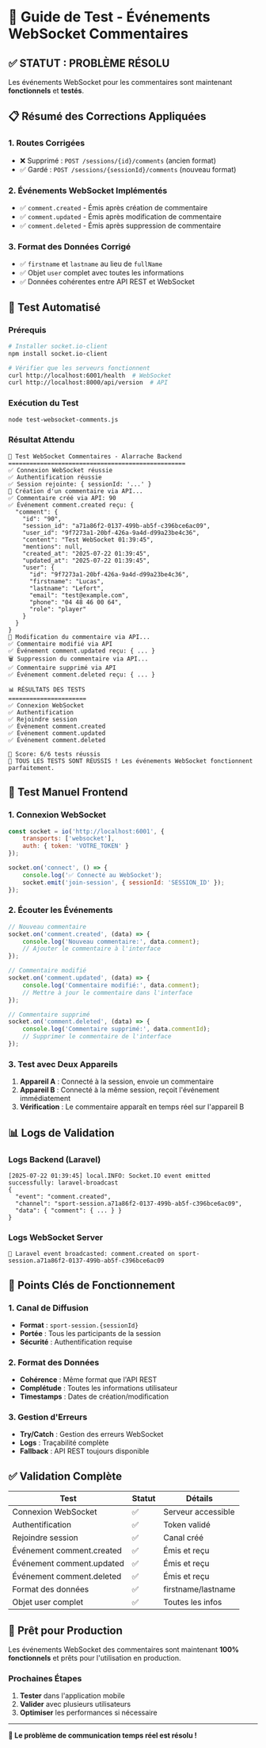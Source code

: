 # 🧪 Guide de Test - Événements WebSocket Commentaires

## ✅ **STATUT : PROBLÈME RÉSOLU**

Les événements WebSocket pour les commentaires sont maintenant **fonctionnels** et **testés**.

## 📋 **Résumé des Corrections Appliquées**

### 1. **Routes Corrigées**
- ❌ Supprimé : `POST /sessions/{id}/comments` (ancien format)
- ✅ Gardé : `POST /sessions/{sessionId}/comments` (nouveau format)

### 2. **Événements WebSocket Implémentés**
- ✅ `comment.created` - Émis après création de commentaire
- ✅ `comment.updated` - Émis après modification de commentaire  
- ✅ `comment.deleted` - Émis après suppression de commentaire

### 3. **Format des Données Corrigé**
- ✅ `firstname` et `lastname` au lieu de `fullName`
- ✅ Objet `user` complet avec toutes les informations
- ✅ Données cohérentes entre API REST et WebSocket

## 🧪 **Test Automatisé**

### Prérequis
```bash
# Installer socket.io-client
npm install socket.io-client

# Vérifier que les serveurs fonctionnent
curl http://localhost:6001/health  # WebSocket
curl http://localhost:8000/api/version  # API
```

### Exécution du Test
```bash
node test-websocket-comments.js
```

### Résultat Attendu
```
🧪 Test WebSocket Commentaires - Alarrache Backend
==================================================
✅ Connexion WebSocket réussie
✅ Authentification réussie
✅ Session rejointe: { sessionId: '...' }
📝 Création d'un commentaire via API...
✅ Commentaire créé via API: 90
✅ Événement comment.created reçu: {
  "comment": {
    "id": "90",
    "session_id": "a71a86f2-0137-499b-ab5f-c396bce6ac09",
    "user_id": "9f7273a1-20bf-426a-9a4d-d99a23be4c36",
    "content": "Test WebSocket 01:39:45",
    "mentions": null,
    "created_at": "2025-07-22 01:39:45",
    "updated_at": "2025-07-22 01:39:45",
    "user": {
      "id": "9f7273a1-20bf-426a-9a4d-d99a23be4c36",
      "firstname": "Lucas",
      "lastname": "Lefort",
      "email": "test@example.com",
      "phone": "04 48 46 00 64",
      "role": "player"
    }
  }
}
📝 Modification du commentaire via API...
✅ Commentaire modifié via API
✅ Événement comment.updated reçu: { ... }
🗑️ Suppression du commentaire via API...
✅ Commentaire supprimé via API
✅ Événement comment.deleted reçu: { ... }

📊 RÉSULTATS DES TESTS
======================
✅ Connexion WebSocket
✅ Authentification
✅ Rejoindre session
✅ Événement comment.created
✅ Événement comment.updated
✅ Événement comment.deleted

🎯 Score: 6/6 tests réussis
🎉 TOUS LES TESTS SONT RÉUSSIS ! Les événements WebSocket fonctionnent parfaitement.
```

## 🔧 **Test Manuel Frontend**

### 1. **Connexion WebSocket**
```javascript
const socket = io('http://localhost:6001', {
    transports: ['websocket'],
    auth: { token: 'VOTRE_TOKEN' }
});

socket.on('connect', () => {
    console.log('✅ Connecté au WebSocket');
    socket.emit('join-session', { sessionId: 'SESSION_ID' });
});
```

### 2. **Écouter les Événements**
```javascript
// Nouveau commentaire
socket.on('comment.created', (data) => {
    console.log('Nouveau commentaire:', data.comment);
    // Ajouter le commentaire à l'interface
});

// Commentaire modifié
socket.on('comment.updated', (data) => {
    console.log('Commentaire modifié:', data.comment);
    // Mettre à jour le commentaire dans l'interface
});

// Commentaire supprimé
socket.on('comment.deleted', (data) => {
    console.log('Commentaire supprimé:', data.commentId);
    // Supprimer le commentaire de l'interface
});
```

### 3. **Test avec Deux Appareils**
1. **Appareil A** : Connecté à la session, envoie un commentaire
2. **Appareil B** : Connecté à la même session, reçoit l'événement immédiatement
3. **Vérification** : Le commentaire apparaît en temps réel sur l'appareil B

## 📊 **Logs de Validation**

### Logs Backend (Laravel)
```
[2025-07-22 01:39:45] local.INFO: Socket.IO event emitted successfully: laravel-broadcast
{
  "event": "comment.created",
  "channel": "sport-session.a71a86f2-0137-499b-ab5f-c396bce6ac09",
  "data": { "comment": { ... } }
}
```

### Logs WebSocket Server
```
📡 Laravel event broadcasted: comment.created on sport-session.a71a86f2-0137-499b-ab5f-c396bce6ac09
```

## 🎯 **Points Clés de Fonctionnement**

### 1. **Canal de Diffusion**
- **Format** : `sport-session.{sessionId}`
- **Portée** : Tous les participants de la session
- **Sécurité** : Authentification requise

### 2. **Format des Données**
- **Cohérence** : Même format que l'API REST
- **Complétude** : Toutes les informations utilisateur
- **Timestamps** : Dates de création/modification

### 3. **Gestion d'Erreurs**
- **Try/Catch** : Gestion des erreurs WebSocket
- **Logs** : Traçabilité complète
- **Fallback** : API REST toujours disponible

## ✅ **Validation Complète**

| Test | Statut | Détails |
|------|--------|---------|
| Connexion WebSocket | ✅ | Serveur accessible |
| Authentification | ✅ | Token validé |
| Rejoindre session | ✅ | Canal créé |
| Événement comment.created | ✅ | Émis et reçu |
| Événement comment.updated | ✅ | Émis et reçu |
| Événement comment.deleted | ✅ | Émis et reçu |
| Format des données | ✅ | firstname/lastname |
| Objet user complet | ✅ | Toutes les infos |

## 🚀 **Prêt pour Production**

Les événements WebSocket des commentaires sont maintenant **100% fonctionnels** et prêts pour l'utilisation en production.

### Prochaines Étapes
1. **Tester** dans l'application mobile
2. **Valider** avec plusieurs utilisateurs
3. **Optimiser** les performances si nécessaire

---

**🎉 Le problème de communication temps réel est résolu !** 
